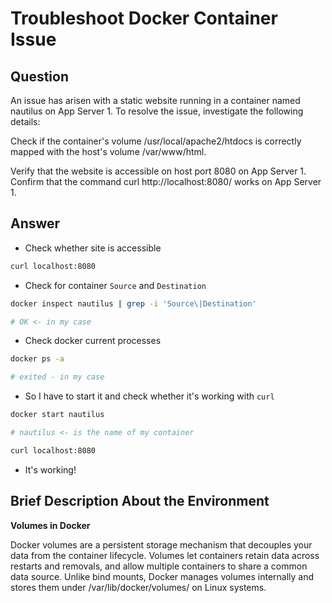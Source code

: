 # Troubleshoot Docker Container Issue

## Question

An issue has arisen with a static website running in a container named nautilus on App Server 1. To resolve the issue, investigate the following details:

Check if the container's volume /usr/local/apache2/htdocs is correctly mapped with the host's volume /var/www/html.

Verify that the website is accessible on host port 8080 on App Server 1. Confirm that the command curl http://localhost:8080/ works on App Server 1.

## Answer

- Check whether site is accessible
```bash
curl localhost:8080
```

- Check for container `Source` and `Destination`
```bash
docker inspect nautilus | grep -i 'Source\|Destination'

# OK <- in my case
```

- Check docker current processes
```bash
docker ps -a 

# exited - in my case
```

- So I have to start it and check whether it's working with `curl`
```bash
docker start nautilus

# nautilus <- is the name of my container

curl localhost:8080
```

- It's working!

## Brief Description About the Environment

**Volumes in Docker**

Docker volumes are a persistent storage mechanism that decouples your data from the container lifecycle. Volumes let containers retain data across restarts and removals, and allow multiple containers to share a common data source. Unlike bind mounts, Docker manages volumes internally and stores them under /var/lib/docker/volumes/ on Linux systems.
